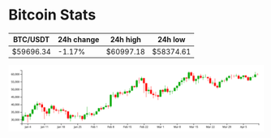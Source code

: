 # Bitcoin Stats

BTC/USDT|24h change|24h high|24h low|
|---|---|---|---|
|$59696.34|-1.17%|$60997.18|$58374.61|

<img src="./chart.svg">

